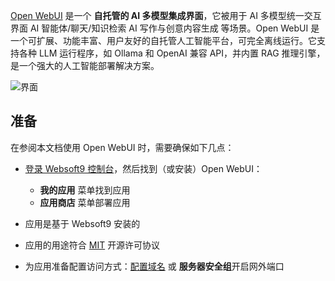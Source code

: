 [Open WebUI](https://openwebui.com) 是一个 **自托管的 AI 多模型集成界面**，它被用于 AI 多模型统一交互界面 AI 智能体/聊天/知识检索 AI 写作与创意内容生成  等场景。Open WebUI 是一个可扩展、功能丰富、用户友好的自托管人工智能平台，可完全离线运行。它支持各种 LLM 运行程序，如 Ollama 和 OpenAI 兼容 API，并内置 RAG 推理引擎，是一个强大的人工智能部署解决方案。


![界面](http://libs.websoft9.com/Websoft9/DocsPicture/zh/openwebui/openwebui-gui-websoft9.png)


## 准备

在参阅本文档使用 Open WebUI 时，需要确保如下几点：

- [登录 Websoft9 控制台](./login-console)，然后找到（或安装）Open WebUI：
  - **我的应用** 菜单找到应用 
  - **应用商店** 菜单部署应用

- 应用是基于 Websoft9 安装的


- 应用的用途符合 [MIT](https://opensource.org/licenses/MIT) 开源许可协议


- 为应用准备配置访问方式：[配置域名](./domain-set) 或 **服务器安全组**开启网外端口